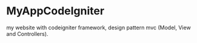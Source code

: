 # MyAppCodeIgniter
my website with codeigniter framework, design pattern mvc (Model, View and Controllers).
